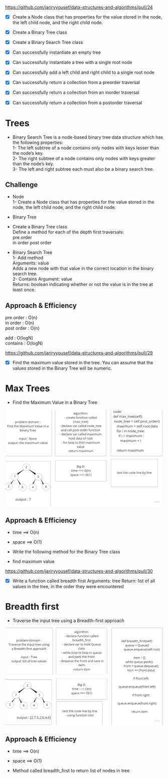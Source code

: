 https://github.com/jariryyousef/data-structures-and-algorithms/pull/24 

-[X] Create a Node class that has properties for the value stored in the node, the left child node, and the right child node. 
-[X] Create a Binary Tree class
-[X] Create a Binary Search Tree class
-[X] Can successfully instantiate an empty tree
-[X] Can successfully instantiate a tree with a single root node
-[X] Can successfully add a left child and right child to a single root node
-[X] Can successfully return a collection from a preorder traversal
-[X] Can successfully return a collection from an inorder traversal
-[X] Can successfully return a collection from a postorder traversal


# Trees
+ Binary Search Tree is a node-based binary tree data structure which has the following properties:  
1- The left subtree of a node contains only nodes with keys lesser than the node’s key.  
2- The right subtree of a node contains only nodes with keys greater than the node’s key.  
3- The left and right subtree each must also be a binary search tree.  
## Challenge
+ Node  
1- Create a Node class that has properties for the value stored in the node, the left child node, and the right child node.

+ Binary Tree  
+ Create a Binary Tree class  
Define a method for each of the depth first traversals:  
pre order    
in order
post order 

+ Binary Search Tree  
1- Add method  
Arguments: value  
Adds a new node with that value in the correct location in the binary search tree.  
2- Contains
Argument: value  
Returns: boolean indicating whether or not the value is in the tree at least once.  

## Approach & Efficiency
pre order : O(n)    
in order : O(n)  
post order : O(n)  

add : O(logN)  
contains : O(logN)

<!-- code challange 16 -->
https://github.com/jariryyousef/data-structures-and-algorithms/pull/29 

- [X] Find the maximum value stored in the tree. You can assume that the values stored in the Binary Tree will be numeric.

# Max Trees

- Find the Maximum Value in a Binary Tree

![](Code-Challange(1).jpg)

## Approach & Efficiency
- time ==> O(n)
- space ==> O(1)

- Write the following method for the Binary Tree class 
- find maximum value

<!-- code challange 17 -->

https://github.com/jariryyousef/data-structures-and-algorithms/pull/30

- [X] Write a function called breadth first
    Arguments: tree
    Return: list of all values in the tree, in the order they were encountered
# Breadth first

- Traverse the input tree using a Breadth-first approach

![](Code-Challange(2).jpg)

## Approach & Efficiency
- time ==> O(n)
- space ==> O(1)

-   Method called breadth_first to return list of nodes in tree
